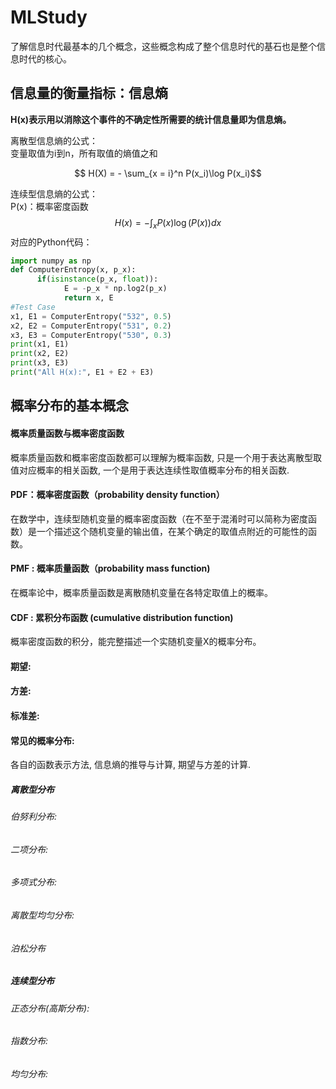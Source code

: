 <script type="text/javascript" src="http://cdn.mathjax.org/mathjax/latest/MathJax.js?config=default"></script>

# MLStudy
了解信息时代最基本的几个概念，这些概念构成了整个信息时代的基石也是整个信息时代的核心。

## 信息量的衡量指标：信息熵  
**H(x)表示用以消除这个事件的不确定性所需要的统计信息量即为信息熵。**

离散型信息熵的公式：  
变量取值为i到n，所有取值的熵值之和  

$$ H(X) = - \sum_{x = i}^n P(x_i)\log P(x_i)$$  

连续型信息熵的公式：  
P(x)：概率密度函数  
$$ H(x) = - \int_x P(x)\log (P(x))dx $$
对应的Python代码：
```python
import numpy as np
def ComputerEntropy(x, p_x):
      if(isinstance(p_x, float)):
            E = -p_x * np.log2(p_x)
            return x, E
#Test Case
x1, E1 = ComputerEntropy("532", 0.5)
x2, E2 = ComputerEntropy("531", 0.2)
x3, E3 = ComputerEntropy("530", 0.3)
print(x1, E1)
print(x2, E2)
print(x3, E3)
print("All H(x):", E1 + E2 + E3)
```

## 概率分布的基本概念
#### 概率质量函数与概率密度函数 
概率质量函数和概率密度函数都可以理解为概率函数, 只是一个用于表达离散型取值对应概率的相关函数, 一个是用于表达连续性取值概率分布的相关函数.  

#### PDF：概率密度函数（probability density function）
 在数学中，连续型随机变量的概率密度函数（在不至于混淆时可以简称为密度函数）是一个描述这个随机变量的输出值，在某个确定的取值点附近的可能性的函数。

#### PMF : 概率质量函数（probability mass function)
 在概率论中，概率质量函数是离散随机变量在各特定取值上的概率。

#### CDF : 累积分布函数 (cumulative distribution function)
 概率密度函数的积分，能完整描述一个实随机变量X的概率分布。

#### 期望:
#### 方差:
#### 标准差:

#### 常见的概率分布:
各自的函数表示方法, 信息熵的推导与计算, 期望与方差的计算.  
##### 离散型分布
###### 伯努利分布:
###### 二项分布:
###### 多项式分布:
###### 离散型均匀分布:
###### 泊松分布

##### 连续型分布
###### 正态分布(高斯分布):
###### 指数分布:
###### 均匀分布:
